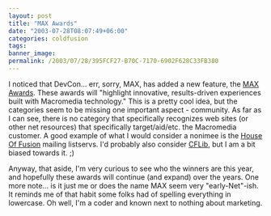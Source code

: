 ```yaml
---
layout: post
title: "MAX Awards"
date: "2003-07-28T08:07:49+06:00"
categories: coldfusion 
tags: 
banner_image: 
permalink: /2003/07/28/395FCF27-B70C-7170-6902F628C33FB380
---
```


I noticed that DevCon... err, sorry, MAX, has added a new feature, the <a href="http://www.macromedia.com/macromedia/conference/max_awards/">MAX Awards</a>. These awards will "highlight innovative, results-driven experiences built with Macromedia technology." This is a pretty cool idea, but the categories seem to be missing one important aspect - community. As far as I can see, there is no category that specifically recognizes web sites (or other net resources) that specifically target/aid/etc. the Macromedia customer. A good example of what I would consider a nonimee is the <a href="http:/www.houseoffusion.com">House Of Fusion</a> mailing listservs. I'd probably also consider <a href="http:/www.cflib.org">CFLib</a>, but I am a bit biased towards it. ;)

Anyway, that aside, I'm very curious to see who the winners are this year, and hopefully these awards will continue (and expand) over the years. One more note... is it just me or does the name MAX seem very "early-Net"-ish. It reminds me of that habit some folks had of spelling everything in lowercase. Oh well, I'm a coder and known next to nothing about marketing.